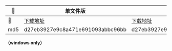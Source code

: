 📂|单文件版|未打包版
---|---|---
🔗|[下载地址](https://github.com/pluto0x0/ncmd/releases/download/0.7/NCMdownload_v0_7.zip)| [下载地址](https://github.com/pluto0x0/ncmd/releases/download/0.7/NCMdownload_v0_7_unpacked.zip)
md5|d27eb3927e9c8a471e691093abbc96bb|d27eb3927e9c8a471e691093abbc96bb|
**（windows only）**
